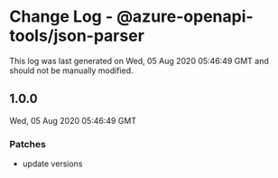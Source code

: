 # Change Log - @azure-openapi-tools/json-parser

This log was last generated on Wed, 05 Aug 2020 05:46:49 GMT and should not be manually modified.

## 1.0.0
Wed, 05 Aug 2020 05:46:49 GMT

### Patches

- update versions

